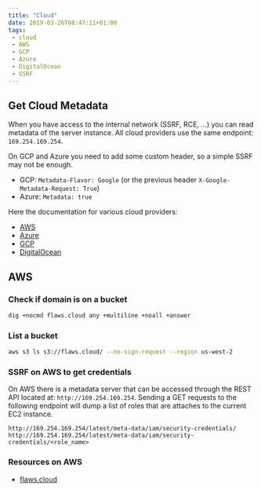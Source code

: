 ```yaml
---
title: "Cloud"
date: 2019-03-26T08:47:11+01:00
tags:
 - cloud
 - AWS
 - GCP
 - Azure
 - DigitalOcean
 - SSRF
---
```



## Get Cloud Metadata

When you have access to the internal network (SSRF, RCE, ...) you can read
metadata of the server instance. All cloud providers use the same endpoint:
`169.254.169.254`.

On GCP and Azure you need to add some custom header, so a simple SSRF may not be
enough.

- GCP: `Metadata-Flavor: Google` (or the previous header `X-Google-Metadata-Request: True`)
- Azure: `Metadata: true`

Here the documentation for various cloud providers:

- [AWS](https://docs.aws.amazon.com/AWSEC2/latest/UserGuide/instancedata-data-retrieval.html)
- [Azure](https://docs.microsoft.com/en-us/azure/virtual-machines/windows/instance-metadata-service)
- [GCP](https://cloud.google.com/compute/docs/storing-retrieving-metadata)
- [DigitalOcean](https://developers.digitalocean.com/documentation/metadata/)


## AWS

### Check if domain is on a bucket
```bash
dig +nocmd flaws.cloud any +multiline +noall +answer
```

### List a bucket
```bash
aws s3 ls s3://flaws.cloud/ --no-sign-request --region us-west-2
```

### SSRF on AWS to get credentials

On AWS there is a metadata server that can be accessed through the REST API
located at: `http://169.254.169.254`.
Sending a GET requests to the following endpoint will dump a list of roles that
are attaches to the current EC2 instance.

```
http://169.254.169.254/latest/meta-data/iam/security-credentials/
http://169.254.169.254/latest/meta-data/iam/security-credentials/<role_name>
```

### Resources on AWS

- [flaws.cloud](http://flaws.cloud/)
